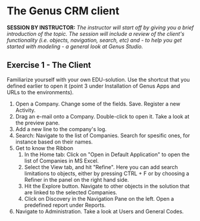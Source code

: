 # The Genus CRM client
**SESSION BY INSTRUCTOR:** *The instructor will start off by giving you a brief introduction of the topic. The session will include a review of the client's functionality (i.e. objects, navigation, search, etc) and - to help you get started with modeling - a general look at Genus Studio.*

## Exercise 1 - The Client
Familiarize yourself with your own EDU-solution. Use the shortcut that you defined earlier to open it (point 3 under Installation of Genus Apps and URLs to the environments).

1. Open a Company. Change some of the fields. Save. Register a new Activity.
2. Drag an e-mail onto a Company. Double-click to open it. Take a look at the preview pane.
3. Add a new line to the company's log.
4. Search: Navigate to the list of Companies. Search for spesific ones, for instance based on their names.
5. Get to know the Ribbon
   1. In the Home tab: Click on "Open in Default Application" to open the list of Companies in MS Excel.
   2. Select the View tab, and hit "Refine". Here you can add search limitations to objects, either by pressing CTRL + F or by choosing a Refiner in the panel on the right hand side.
   3. Hit the Explore button. Navigate to other objects in the solution that are linked to the selected Companies.
   4. Click on Discovery in the Navigation Pane on the left. Open a predefined report under Reports.
6. Navigate to Administration. Take a look at Users and General Codes.

 
